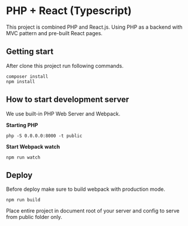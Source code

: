# PHP + React (Typescript)

This project is combined PHP and React.js. Using PHP as a backend with MVC pattern and pre-built React pages.

## Getting start

After clone this project run following commands.

```
composer install
npm install
```

## How to start development server

We use built-in PHP Web Server and Webpack.

**Starting PHP**

```
php -S 0.0.0.0:8000 -t public
```

**Start Webpack watch**

```
npm run watch
```

## Deploy

Before deploy make sure to build webpack with production mode.

```
npm run build
```

Place entire project in document root of your server and config to serve from public folder only.  
